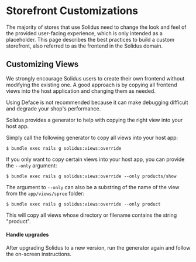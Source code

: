# Storefront Customizations

The majority of stores that use Solidus need to change the look and feel of the
provided user-facing experience, which is only intended as a placeholder. This
page describes the best practices to build a custom storefront, also referred to
as the frontend in the Solidus domain.

## Customizing Views

We strongly encourage Solidus users to create their own frontend without
modifying the existing one. A good approach is by copying all frontend
views into the host application and changing them as needed.

Using Deface is not recommended because it can make debugging difficult
and degrade your shop's performance.

Solidus provides a generator to help with copying the right view into your host app.

Simply call the following generator to copy all views into your host app:

```shell
$ bundle exec rails g solidus:views:override
```

If you only want to copy certain views into your host app, you can provide
the `--only` argument:

```shell
$ bundle exec rails g solidus:views:override --only products/show
```

The argument to `--only` can also be a substring of the name of the view
from the `app/views/spree` folder:

```shell
$ bundle exec rails g solidus:views:override --only product
```

This will copy all views whose directory or filename contains the string
"product".

#### Handle upgrades

After upgrading Solidus to a new version, run the generator again and follow the
on-screen instructions.
